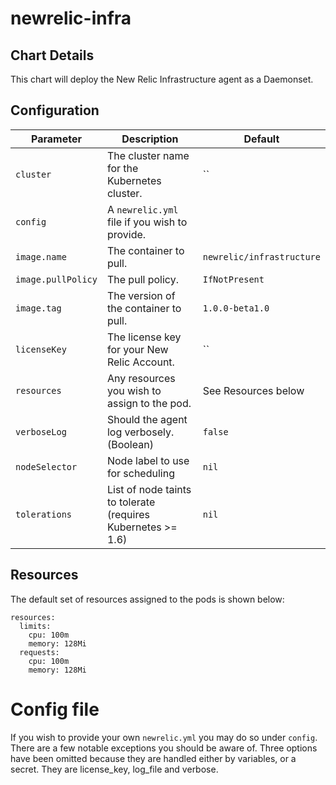 # newrelic-infra

## Chart Details

This chart will deploy the New Relic Infrastructure agent as a Daemonset.

## Configuration

| Parameter          | Description                                                  | Default                    |
| ------------------ | ------------------------------------------------------------ | -------------------------- |
| `cluster`          | The cluster name for the Kubernetes cluster.                 | ``                         |
| `config`           | A `newrelic.yml` file if you wish to provide.                | ` `                        |
| `image.name`       | The container to pull.                                       | `newrelic/infrastructure`  |
| `image.pullPolicy` | The pull policy.                                             | `IfNotPresent`             |
| `image.tag`        | The version of the container to pull.                        | `1.0.0-beta1.0`                   |
| `licenseKey`       | The license key for your New Relic Account.                  | ``                         |
| `resources`        | Any resources you wish to assign to the pod.                 | See Resources below        |
| `verboseLog`       | Should the agent log verbosely. (Boolean)                    | `false`                    |
| `nodeSelector`     | Node label to use for scheduling                             | `nil`                      |
| `tolerations`      | List of node taints to tolerate (requires Kubernetes >= 1.6) | `nil`                      |

## Resources

The default set of resources assigned to the pods is shown below:

    resources:
      limits:
        cpu: 100m
        memory: 128Mi
      requests:
        cpu: 100m
        memory: 128Mi

# Config file

If you wish to provide your own `newrelic.yml` you may do so under `config`. There are a few notable exceptions you should be aware of. Three options have been omitted because they are handled either by variables, or a secret. They are license_key, log_file and verbose.
